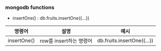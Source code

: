 ### mongodb functions
- insertOne() : db.fruits.insertOne({...})

|명령어|설명|예시|
|--|--|--|
|insertOne()|row를 insert하는 명령어|db.fruits.insertOne({...})|